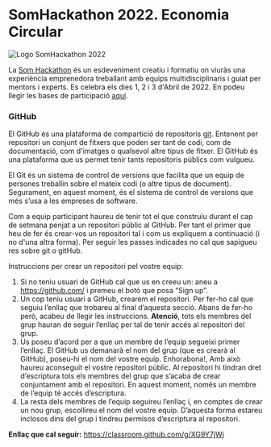 # SomHackathon 2022. Economia Circular

![Logo SomHackathon 2022](https://github.com/SomHackathon-2022/Organitzacio/blob/main/SOM%20Hackathon%202022.jpg)

La [Som Hackathon](https://www.tecnocampus.cat/tecnocampus-steam/som-hackathon) és un esdeveniment creatiu i formatiu on viuràs una experiència emprenedora treballant amb equips multidisciplinaris i guiat per mentors i experts. Es celebra els dies 1, 2 i 3 d'Abril de 2022. En podeu llegir les bases de participació [aquí](https://www.tecnocampus.cat/tecnocampus-steam/som-hackathon).

### GitHub
El GitHub és una plataforma de compartició de repositoris [git](https://git-scm.com/). Entenent per repositori un conjunt de fitxers que poden ser tant de codi, com de documentació, com d'imatges o qualsevol altre tipus de fitxer. El GitHub és una plataforma que us permet tenir tants repositoris públics com vulgueu. 

El Git és un sistema de control de versions que facilita que un equip de persones treballin sobre el mateix codi (o altre tipus de document). Segurament, en aquest moment, és el sistema de control de versions que més s’usa a les empreses de software.

Com a equip participant haureu de tenir tot el que construïu durant el cap de setmana penjat a un repositori públic al GitHub. Per tant el primer que heu de fer és crear-vos un repositori tal i com us expliquem a continuació (i no d'una altra forma). Per seguir les passes indicades no cal que sapigueu res sobre git o gitHub.

Instruccions per crear un repositori pel vostre equip:
1. Si no teniu usuari de GitHub cal que us en creeu un: aneu a https://github.com/ i premeu el botó que posa “Sign up”. 
1. Un cop teniu usuari a GitHub, crearem el repositori. Per fer-ho cal que seguiu l’enllaç que trobareu al final d’aquesta secció. Abans de fer-ho però, acabeu de llegir les instruccions. **Atenció**, tots els membres del grup hauran de seguir l’enllaç per tal de tenir accés al repositori del grup. 
1. Us poseu d’acord per a que un membre de l’equip segueixi primer l’enllaç. El GitHub us demanarà el nom del grup (que es crearà al GitHub), poseu-hi el nom del vostre equip. Enhorabona!, Amb això haureu aconseguit el vostre repositori públic. Al repositori hi tindran dret d’escriptura tots els membres del grup que s’acaba de crear conjuntament amb el repositori. En aquest moment, només un membre de l’equip té accés d’escriptura.
1. La resta dels membres de l’equip seguireu l’enllaç i, en comptes de crear un nou grup, escollireu el nom del vostre equip. D’aquesta forma estareu inclosos dins del grup i tindreu permisos d’escriptura al repositori.

**Enllaç que cal seguir:** https://classroom.github.com/g/XG9Y7jWj
